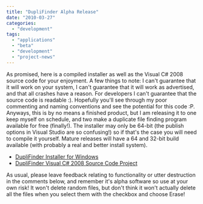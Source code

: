 ```yaml
---
title: "DupliFinder Alpha Release"
date: "2010-03-27"
categories: 
  - "development"
tags: 
  - "applications"
  - "beta"
  - "development"
  - "project-news"
---
```


As promised, here is a compiled installer as well as the Visual C# 2008 source code for your enjoyment. A few things to note: I can't guarantee that it will work on your system, I can't guarantee that it will work as advertised, and that all crashes have a reason. For developers I can't guarantee that the source code is readable :). Hopefully you'll see through my poor commenting and naming conventions and see the potential for this code :P. Anyways, this is by no means a finished product, but I am releasing it to one keep myself on schedule, and two make a duplicate file finding program available for free (finally!). The installer may only be 64-bit (the publish options in Visual Studio are so confusing!) so if that's the case you will need to compile it yourself. Mature releases will have a 64 and 32-bit build available (with probably a real and better install system).

- [DupliFinder Installer for Windows](http://deanpearce.net/wp-content/uploads/2010/03/DupliFinder_Install.zip "DupliFinder Installer for Windows")
- [DupliFinder Visual C# 2008 Source Code Project](http://deanpearce.net/wp-content/uploads/2010/03/DupliFinder_Source.zip "DupliFinder Source Code")

As usual, please leave feedback relating to functionality or utter destruction in the comments below, and remember it's alpha software so use at your own risk! It won't delete random files, but don't think it won't actually delete all the files when you select them with the checkbox and choose Erase!
